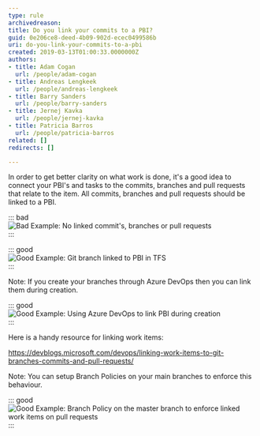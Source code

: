 ```yaml
---
type: rule
archivedreason: 
title: Do you link your commits to a PBI?
guid: 0e206ce8-deed-4b09-902d-ecec0499586b
uri: do-you-link-your-commits-to-a-pbi
created: 2019-03-13T01:00:33.0000000Z
authors:
- title: Adam Cogan
  url: /people/adam-cogan
- title: Andreas Lengkeek
  url: /people/andreas-lengkeek
- title: Barry Sanders
  url: /people/barry-sanders
- title: Jernej Kavka
  url: /people/jernej-kavka
- title: Patricia Barros
  url: /people/patricia-barros
related: []
redirects: []

---
```


In order to get better clarity on what work is done, it's a good idea to connect your PBI's and tasks to the commits, branches and pull requests that relate to the item. All commits, branches and pull requests should be linked to a PBI.


::: bad  
![Bad Example: No linked commit's, branches or pull requests](no-linked-commit.png)  
:::


::: good  
![Good Example: Git branch linked to PBI in TFS](link-branch-to-pbi.png)  
:::

<!--endintro-->

Note: If you create your branches through Azure DevOps then you can link them during creation.


::: good  
![Good Example: Using Azure DevOps to link PBI during creation](link-pbi-during-creation.png)  
:::

Here is a handy resource for linking work items:

https://devblogs.microsoft.com/devops/linking-work-items-to-git-branches-commits-and-pull-requests/

Note: You can setup Branch Policies on your main branches to enforce this behaviour.


::: good  
![Good Example: Branch Policy on the master branch to enforce linked work items on pull requests](add-branch-policy-for-linked-items.png)  
:::
